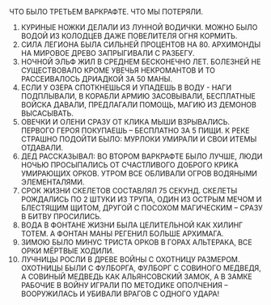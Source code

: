 ЧТО БЫЛО ТРЕТЬЕМ ВАРКРАФТЕ. ЧТО МЫ ПОТЕРЯЛИ.  
1. КУРИНЫЕ НОЖКИ ДЕЛАЛИ ИЗ ЛУННОЙ ВОДИЧКИ. МОЖНО БЫЛО ВОДОЙ ИЗ КОЛОДЦЕВ ДАЖЕ ПОВЕЛИТЕЛЯ ОГНЯ КОРМИТЬ.  
2. СИЛА ЛЕГИОНА БЫЛА СИЛЬНЕЙ ПРОЦЕНТОВ НА 80. АРХИМОНДЫ НА МИРОВОЕ ДРЕВО ЗАПРЫГИВАЛИ С РАЗБЕГУ.  
3. НОЧНОЙ ЭЛЬФ ЖИЛ В СРЕДНЕМ БЕСКОНЕЧНО ЛЕТ. БОЛЕЗНЕЙ НЕ СУЩЕСТВОВАЛО КРОМЕ УВЕЧЬЯ НЕКРОМАНТОВ И ТО РАССЕИВАЛОСЬ ДРИАДКОЙ ЗА 50 МАНЫ.  
4. ЕСЛИ У ОЗЕРА СПОТКНЕШЬСЯ И УПАДЕШЬ В ВОДУ - НАГИ ПОДПЛЫВАЛИ, В КОРАБЛИ АРМИЮ ЗАСОВЫВАЛИ, БЕСПЛАТНЫЕ ВОЙСКА ДАВАЛИ, ПРЕДЛАГАЛИ ПОМОЩЬ, МАГИЮ ИЗ ДЕМОНОВ ВЫСАСЫВАТЬ.  
5. ОВЕЧКИ И ОЛЕНИ СРАЗУ ОТ КЛИКА МЫШИ ВЗРЫВАЛИСЬ. ПЕРВОГО ГЕРОЯ ПОКУПАЕШЬ – БЕСПЛАТНО ЗА 5 ПИЩИ. К РЕКЕ СТРАШНО ПОДОЙТИ БЫЛО: МУРЛОКИ УМИРАЛИ И СВОИ ИТЕМЫ ОТДАВАЛИ.  
6. ДЕД РАССКАЗЫВАЛ: ВО ВТОРОМ ВАРКРАФТЕ БЫЛО ЛУЧШЕ, ЛЮДИ НОЧЬЮ ПРОСЫПАЛИСЬ ОТ СЧАСТЛИВОГО ДОБРОГО КРИКА УМИРАЮЩИХ ОРКОВ. УТРОМ ВСЕ ОБЛИВАЛИ ОГРОВ ВОДЯНЫМИ ЭЛЕМЕНТАЛЯМИ.  
7. СРОК ЖИЗНИ СКЕЛЕТОВ СОСТАВЛЯЛ 75 СЕКУНД. СКЕЛЕТЫ РОЖДАЛИСЬ ПО 2 ШТУКИ ИЗ ТРУПА, ОДИН ИЗ ОСТРЫМ МЕЧОМ И БЛЕСТЯЩИМ ЩИТОМ, ДРУГОЙ С ПОСОХОМ МАГИЧЕСКИМ – СРАЗУ В БИТВУ ПРОСИЛИСЬ.  
8. ВОДА В ФОНТАНЕ ЖИЗНИ БЫЛА ЦЕЛИТЕЛЬНОЙ КАК ХИЛИНГ ТОТЕМ. А ФОНТАН МАНЫ РЕГЕНИЛ БОЛЬШЕ АРХИМАГА.  
9. ЗИМОЮ БЫЛО МИНУС ТРИСТА ОРКОВ В ГОРАХ АЛЬТЕРАКА, ВСЕ ОРКИ МЁРТВЫЕ ХОДИЛИ.  
10. ЛУЧНИЦЫ РОСЛИ В ДРЕВЕ ВОЙНЫ С ОХОТНИЦУ РАЗМЕРОМ. ОХОТНИЦЫ БЫЛИ С ФУЛБОРГА, ФУЛБОРГ С СОВИНОГО МЕДВЕДЯ, А СОВИНЫЙ МЕДВЕДЬ КАК АЛЬЯНСОВСКИЙ ЗАМОК, А В ЗАМКЕ РАБОЧИЕ В ВОЙНУ ИГРАЛИ ПО МЕТОДИКЕ ОПОЛЧЕНИЯ – ВООРУЖИЛАСЬ И УБИВАЛИ ВРАГОВ С ОДНОГО УДАРА!